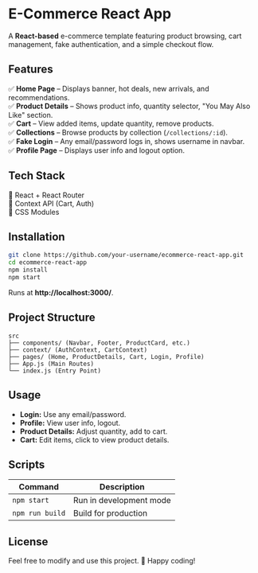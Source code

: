 # E-Commerce React App  

A **React-based** e-commerce template featuring product browsing, cart management, fake authentication, and a simple checkout flow.  

## Features  
✅ **Home Page** – Displays banner, hot deals, new arrivals, and recommendations.  
✅ **Product Details** – Shows product info, quantity selector, "You May Also Like" section.  
✅ **Cart** – View added items, update quantity, remove products.  
✅ **Collections** – Browse products by collection (`/collections/:id`).  
✅ **Fake Login** – Any email/password logs in, shows username in navbar.  
✅ **Profile Page** – Displays user info and logout option.  

## Tech Stack  
🔹 React + React Router  
🔹 Context API (Cart, Auth)  
🔹 CSS Modules  

## Installation  
```bash
git clone https://github.com/your-username/ecommerce-react-app.git  
cd ecommerce-react-app  
npm install  
npm start  
```
Runs at **http://localhost:3000/**.  

## Project Structure  
```
src  
├── components/ (Navbar, Footer, ProductCard, etc.)  
├── context/ (AuthContext, CartContext)  
├── pages/ (Home, ProductDetails, Cart, Login, Profile)  
├── App.js (Main Routes)  
└── index.js (Entry Point)  
```

## Usage  
- **Login:** Use any email/password.  
- **Profile:** View user info, logout.  
- **Product Details:** Adjust quantity, add to cart.  
- **Cart:** Edit items, click to view product details.  

## Scripts  
| Command          | Description |  
|-----------------|----------------------|  
| `npm start`    | Run in development mode |  
| `npm run build` | Build for production  |  

## License  
Feel free to modify and use this project. 🚀 Happy coding!